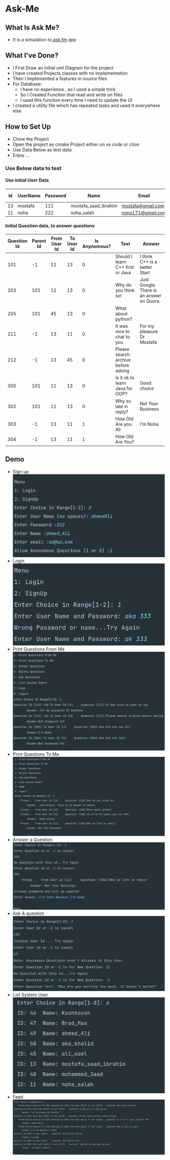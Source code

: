 # Ask-Me

## What Is Ask Me?
- It is a simulation to[ ask.fm](https://ask.fm/) app
## What I've Done?
- I First Draw an initial uml Diagram for the project 
- I have created Projects classes with no implementation
- Then I Implemented a features in source files
- For Database:
	- I have no experience , so I used a simple trick
	- So I Created Function that read and write on files
	- I used this function every time I need to update the UI
- I created a utility file which has repeated tasks and used it everywhere else

## How to Set Up
- Clone the Project
- Open the project as cmake Project either on vs code or clion
- Use Data Below as test data 
- Enjoy ...

### Use Below data to test
####  Use initial User Data

| Id  | UserName | Password | Name                 | Email              | Allow Anynomous |
| --- | -------- | -------- | -------------------- | ------------------ | --------------- |
| 13  | mostafa  | 111      | mostafa_saad_ibrahim | mostafa@gmail.com  | 1               |
| 11  | noha     | 222      | noha_salah           | nono171@gmail.com  | 0               |

#### Initial Question data, to answer questions

| Question Id | Parent Id | From User Id | To User Id | Is Anynomous? | Text | Answer |
| ----------- | --------- | ------------ | ---------- | ------------- | ---- | ------ |
|101 | -1 | 11 | 13 | 0 | Should I learn C++ first or Java |  I think C++ is a better Start|
|203 | 101 | 11 | 13 | 0 | Why do you think so! |  Just Google. There is an answer on Quora.|
|205 | 101 | 45 | 13 | 0 | What about python? | |
|211 | -1 | 13 | 11 | 0 | It was nice to chat to you |  For my pleasure Dr Mostafa|
|212 | -1 | 13 | 45 | 0 | Please search archive before asking | |
|300 | 101 | 11 | 13 | 0 | Is it ok to learn Java for OOP? |  Good choice|
|302 | 101 | 11 | 13 | 0 | Why so late in reply? | Not Your Business|
|303 | -1 | 13 | 11 | 1 | How Old Are you Ali | I'm Noha|
|304 | -1 | 13 | 11 | 1 | How Old Are You? | |





## Demo

- Sign up
	![](Image%20Bank/Pasted%20image%2020230913134848.png)
- Login 
	![](Image%20Bank/Pasted%20image%2020230913135028.png)
- Print Questions From Me
	![](Image%20Bank/Pasted%20image%2020230913135216.png)
- Print Questions To Me
	![](Image%20Bank/Pasted%20image%2020230913135310.png)
- Answer a Question
	![](Image%20Bank/Pasted%20image%2020230913135527.png)
- Ask A question
	![](Image%20Bank/Pasted%20image%2020230913135757.png)
- List System User
	![](Image%20Bank/Pasted%20image%2020230913140023.png)
- Feed 
	![](Image%20Bank/Pasted%20image%2020230913140059.png)
	
